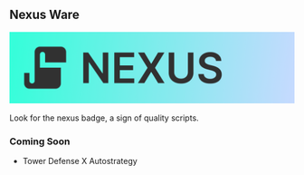 ## Nexus Ware

![nexus badge](https://github.com/nexus-ware/.github/blob/c38f3c1f0c6c23179c7ebcb999623a2ff5e58422/assets/nexus_badge.png)

Look for the nexus badge, a sign of quality scripts. 

### Coming Soon

- Tower Defense X Autostrategy
